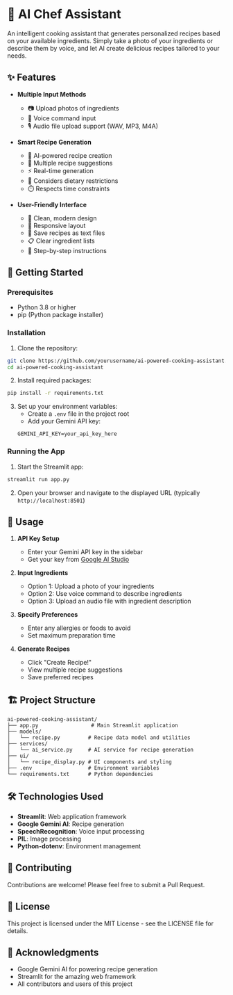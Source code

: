 # 🍳 AI Chef Assistant

An intelligent cooking assistant that generates personalized recipes based on your available ingredients. Simply take a photo of your ingredients or describe them by voice, and let AI create delicious recipes tailored to your needs.

## ✨ Features

- **Multiple Input Methods**

  - 📷 Upload photos of ingredients
  - 🎤 Voice command input
  - 🎙️ Audio file upload support (WAV, MP3, M4A)

- **Smart Recipe Generation**

  - 🤖 AI-powered recipe creation
  - 📝 Multiple recipe suggestions
  - ⚡ Real-time generation
  - 🔄 Considers dietary restrictions
  - ⏱️ Respects time constraints

- **User-Friendly Interface**
  - 👀 Clean, modern design
  - 📱 Responsive layout
  - 💾 Save recipes as text files
  - 📋 Clear ingredient lists
  - 📝 Step-by-step instructions

## 🚀 Getting Started

### Prerequisites

- Python 3.8 or higher
- pip (Python package installer)

### Installation

1. Clone the repository:

```bash
git clone https://github.com/yourusername/ai-powered-cooking-assistant.git
cd ai-powered-cooking-assistant
```

2. Install required packages:

```bash
pip install -r requirements.txt
```

3. Set up your environment variables:
   - Create a `.env` file in the project root
   - Add your Gemini API key:
   ```
   GEMINI_API_KEY=your_api_key_here
   ```

### Running the App

1. Start the Streamlit app:

```bash
streamlit run app.py
```

2. Open your browser and navigate to the displayed URL (typically `http://localhost:8501`)

## 📖 Usage

1. **API Key Setup**

   - Enter your Gemini API key in the sidebar
   - Get your key from [Google AI Studio](https://aistudio.google.com/app/apikey)

2. **Input Ingredients**

   - Option 1: Upload a photo of your ingredients
   - Option 2: Use voice command to describe ingredients
   - Option 3: Upload an audio file with ingredient description

3. **Specify Preferences**

   - Enter any allergies or foods to avoid
   - Set maximum preparation time

4. **Generate Recipes**
   - Click "Create Recipe!"
   - View multiple recipe suggestions
   - Save preferred recipes

## 🏗️ Project Structure

```
ai-powered-cooking-assistant/
├── app.py                 # Main Streamlit application
├── models/
│   └── recipe.py         # Recipe data model and utilities
├── services/
│   └── ai_service.py     # AI service for recipe generation
├── ui/
│   └── recipe_display.py # UI components and styling
├── .env                  # Environment variables
└── requirements.txt      # Python dependencies
```

## 🛠️ Technologies Used

- **Streamlit**: Web application framework
- **Google Gemini AI**: Recipe generation
- **SpeechRecognition**: Voice input processing
- **PIL**: Image processing
- **Python-dotenv**: Environment management

## 🤝 Contributing

Contributions are welcome! Please feel free to submit a Pull Request.

## 📄 License

This project is licensed under the MIT License - see the LICENSE file for details.

## 🙏 Acknowledgments

- Google Gemini AI for powering recipe generation
- Streamlit for the amazing web framework
- All contributors and users of this project
